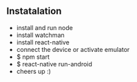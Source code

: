 ## Instatalation
- install and run node
- install watchman
- install react-native
- connect the device or activate emulator
- $ npm start
- $ react-native run-android
- cheers up :)
